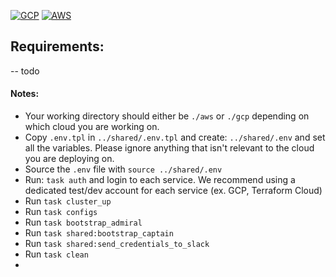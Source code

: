 [![GCP](https://github.com/GlueOps/glueops/actions/workflows/gcp.yml/badge.svg)](https://github.com/GlueOps/glueops/actions/workflows/gcp.yml)
[![AWS](https://github.com/GlueOps/glueops/actions/workflows/aws.yml/badge.svg)](https://github.com/GlueOps/glueops/actions/workflows/aws.yml)


## Requirements:

-- todo

#### Notes:

- Your working directory should either be `./aws` or `./gcp` depending on which cloud you are working on.
- Copy `.env.tpl` in `../shared/.env.tpl` and create: `../shared/.env` and set all the variables. Please ignore anything that isn't relevant to the cloud you are deploying on.
- Source the `.env` file with `source ../shared/.env`
- Run: `task auth` and login to each service. We recommend using a dedicated test/dev account for each service (ex. GCP, Terraform Cloud)
- Run `task cluster_up`
- Run `task configs`
- Run `task bootstrap_admiral`
- Run `task shared:bootstrap_captain`
- Run `task shared:send_credentials_to_slack`
- Run `task clean`
- 
